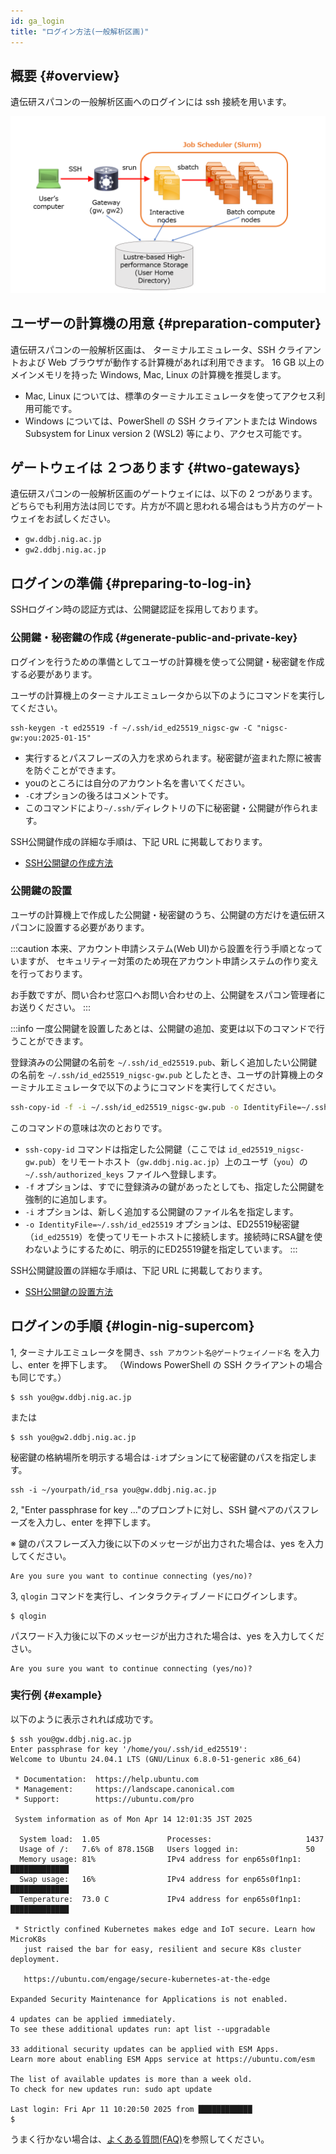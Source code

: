 ```yaml
---
id: ga_login
title: "ログイン方法(一般解析区画)"
---
```


## 概要 {#overview}

遺伝研スパコンの一般解析区画へのログインには ssh 接続を用います。

![](GA_division.png)


## ユーザーの計算機の用意 {#preparation-computer}

遺伝研スパコンの一般解析区画は、 ターミナルエミュレータ、SSH クライアントおよび Web ブラウザが動作する計算機があれば利用できます。
16 GB 以上のメインメモリを持った Windows, Mac, Linux の計算機を推奨します。

- Mac, Linux については、標準のターミナルエミュレータを使ってアクセス利用可能です。
- Windows については、PowerShell の SSH クライアントまたは Windows Subsystem for Linux version 2 (WSL2) 等により、アクセス可能です。



## ゲートウェイは ２つあります {#two-gateways}

遺伝研スパコンの一般解析区画のゲートウェイには、以下の 2 つがあります。
どちらでも利用方法は同じです。片方が不調と思われる場合はもう片方のゲートウェイをお試しください。

- `gw.ddbj.nig.ac.jp`
- `gw2.ddbj.nig.ac.jp`


## ログインの準備 {#preparing-to-log-in}

SSHログイン時の認証方式は、公開鍵認証を採用しております。 

### 公開鍵・秘密鍵の作成 {#generate-public-and-private-key}

ログインを行うための準備としてユーザの計算機を使って公開鍵・秘密鍵を作成する必要があります。

ユーザの計算機上のターミナルエミュレータから以下のようにコマンドを実行してください。

```
ssh-keygen -t ed25519 -f ~/.ssh/id_ed25519_nigsc-gw -C "nigsc-gw:you:2025-01-15"
```

- 実行するとパスフレーズの入力を求められます。秘密鍵が盗まれた際に被害を防ぐことができます。
- youのところには自分のアカウント名を書いてください。
- `-C`オプションの後ろはコメントです。
- このコマンドにより`~/.ssh/`ディレクトリの下に秘密鍵・公開鍵が作られます。


SSH公開鍵作成の詳細な手順は、下記 URL に掲載しております。
- [SSH公開鍵の作成方法](/application/ssh_keys)


### 公開鍵の設置

ユーザの計算機上で作成した公開鍵・秘密鍵のうち、公開鍵の方だけを遺伝研スパコンに設置する必要があります。

:::caution
本来、アカウント申請システム(Web UI)から設置を行う手順となっていますが、
セキュリティー対策のため現在アカウント申請システムの作り変えを行っております。

お手数ですが、問い合わせ窓口へお問い合わせの上、公開鍵をスパコン管理者にお送りください。
:::


:::info
一度公開鍵を設置したあとは、公開鍵の追加、変更は以下のコマンドで行うことができます。

登録済みの公開鍵の名前を `~/.ssh/id_ed25519.pub`、新しく追加したい公開鍵の名前を `~/.ssh/id_ed25519_nigsc-gw.pub` としたとき、ユーザの計算機上のターミナルエミュレータで以下のようにコマンドを実行してください。

```bash
ssh-copy-id -f -i ~/.ssh/id_ed25519_nigsc-gw.pub -o IdentityFile=~/.ssh/id_ed25519 you@gw.ddbj.nig.ac.jp
```

このコマンドの意味は次のとおりです。

- `ssh-copy-id` コマンドは指定した公開鍵（ここでは `id_ed25519_nigsc-gw.pub`）をリモートホスト（`gw.ddbj.nig.ac.jp`）上のユーザ（`you`）の `~/.ssh/authorized_keys` ファイルへ登録します。
- `-f` オプションは、すでに登録済みの鍵があったとしても、指定した公開鍵を強制的に追加します。
- `-i` オプションは、新しく追加する公開鍵のファイル名を指定します。
- `-o IdentityFile=~/.ssh/id_ed25519` オプションは、ED25519秘密鍵（`id_ed25519`）を使ってリモートホストに接続します。接続時にRSA鍵を使わないようにするために、明示的にED25519鍵を指定しています。
:::


SSH公開鍵設置の詳細な手順は、下記 URL に掲載しております。
- [SSH公開鍵の設置方法](/application/ssh_copy_id)



## ログインの手順 {#login-nig-supercom}


1, ターミナルエミュレータを開き、`ssh アカウント名@ゲートウェイノード名` を入力し、enter を押下します。
（Windows PowerShell の SSH クライアントの場合も同じです。）

```
$ ssh you@gw.ddbj.nig.ac.jp
```

または

```
$ ssh you@gw2.ddbj.nig.ac.jp
```


秘密鍵の格納場所を明示する場合は`-i`オプションにて秘密鍵のパスを指定します。

```
ssh -i ~/yourpath/id_rsa you@gw.ddbj.nig.ac.jp
```

2, "Enter passphrase for key ..."のプロンプトに対し、SSH 鍵ペアのパスフレーズを入力し、enter を押下します。

※ 鍵のパスフレーズ入力後に以下のメッセージが出力された場合は、yes を入力してください。
```
Are you sure you want to continue connecting (yes/no)?
```


3, `qlogin` コマンドを実行し、インタラクティブノードにログインします。

```
$ qlogin
```

パスワード入力後に以下のメッセージが出力された場合は、yes を入力してください。
```
Are you sure you want to continue connecting (yes/no)?
```



### 実行例 {#example}

以下のように表示されれば成功です。

```
$ ssh you@gw.ddbj.nig.ac.jp
Enter passphrase for key '/home/you/.ssh/id_ed25519':
Welcome to Ubuntu 24.04.1 LTS (GNU/Linux 6.8.0-51-generic x86_64)

 * Documentation:  https://help.ubuntu.com
 * Management:     https://landscape.canonical.com
 * Support:        https://ubuntu.com/pro

 System information as of Mon Apr 14 12:01:35 JST 2025

  System load:  1.05               Processes:                     1437
  Usage of /:   7.6% of 878.15GB   Users logged in:               50
  Memory usage: 81%                IPv4 address for enp65s0f1np1: █████████████
  Swap usage:   16%                IPv4 address for enp65s0f1np1: █████████████
  Temperature:  73.0 C             IPv4 address for enp65s0f1np1: █████████████

 * Strictly confined Kubernetes makes edge and IoT secure. Learn how MicroK8s
   just raised the bar for easy, resilient and secure K8s cluster deployment.

   https://ubuntu.com/engage/secure-kubernetes-at-the-edge

Expanded Security Maintenance for Applications is not enabled.

4 updates can be applied immediately.
To see these additional updates run: apt list --upgradable

33 additional security updates can be applied with ESM Apps.
Learn more about enabling ESM Apps service at https://ubuntu.com/esm

The list of available updates is more than a week old.
To check for new updates run: sudo apt update

Last login: Fri Apr 11 10:20:50 2025 from ████████████
$

```


うまく行かない場合は、[よくある質問(FAQ)](/guides/FAQ/faq_general_analysis_division/faq_login_general)を参照してください。


